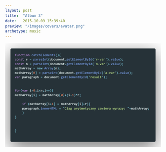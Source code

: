 ```yaml
---
layout: post
title:  "Album 3"
date:   2015-10-09 15:39:40
preview: "/images/covers/avatar.png"
archetype: music
---
```


![Picture 1](/images/code.png)
